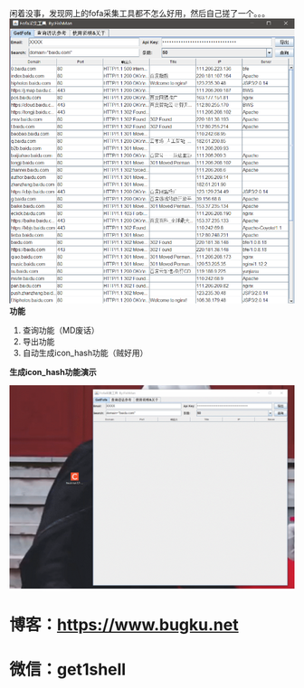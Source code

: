 闲着没事，发现网上的fofa采集工具都不怎么好用，然后自己搓了一个。。。
![getfofa.png](img/getfofa.png)
**功能**

1. 查询功能（MD废话）
2. 导出功能
3. 自动生成icon_hash功能（贼好用）

**生成icon_hash功能演示**

![iconhash.gif](img/iconhash.gif)

# 博客：https://www.bugku.net

# 微信：get1shell